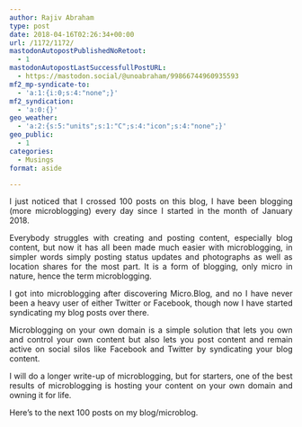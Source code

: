 ```yaml
---
author: Rajiv Abraham
type: post
date: 2018-04-16T02:26:34+00:00
url: /1172/1172/
mastodonAutopostPublishedNoRetoot:
  - 1
mastodonAutopostLastSuccessfullPostURL:
  - https://mastodon.social/@unoabraham/99866744960935593
mf2_mp-syndicate-to:
  - 'a:1:{i:0;s:4:"none";}'
mf2_syndication:
  - 'a:0:{}'
geo_weather:
  - 'a:2:{s:5:"units";s:1:"C";s:4:"icon";s:4:"none";}'
geo_public:
  - 1
categories:
  - Musings
format: aside

---
```

<p style="text-align: justify;">
  I just noticed that I crossed 100 posts on this blog, I have been blogging (more microblogging) every day since I started in the month of January 2018.
</p>

<p style="text-align: justify;">
  Everybody struggles with creating and posting content, especially blog content, but now it has all been made much easier with microblogging, in simpler words simply posting status updates and photographs as well as location shares for the most part. It is a form of blogging, only micro in nature, hence the term microblogging.
</p>

<p style="text-align: justify;">
  I got into microblogging after discovering Micro.Blog, and no I have never been a heavy user of either Twitter or Facebook, though now I have started syndicating my blog posts over there.
</p>

<p style="text-align: justify;">
  Microblogging on your own domain is a simple solution that lets you own and control your own content but also lets you post content and remain active on social silos like Facebook and Twitter by syndicating your blog content.
</p>

<p style="text-align: justify;">
  I will do a longer write-up of microblogging, but for starters, one of the best results of microblogging is hosting your content on your own domain and owning it for life.
</p>

<p style="text-align: justify;">
  Here’s to the next 100 posts on my blog/microblog.
</p>